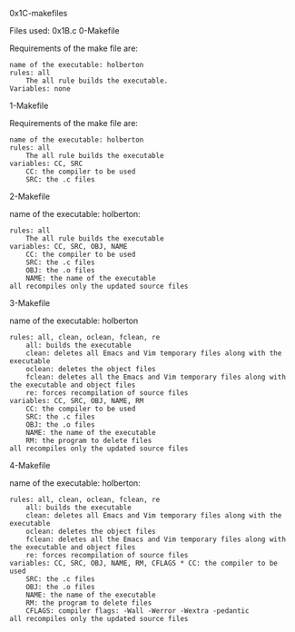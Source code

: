 0x1C-makefiles

Files used: 0x1B.c
0-Makefile

Requirements of the make file are:

    name of the executable: holberton
    rules: all
        The all rule builds the executable.
    Variables: none

1-Makefile

Requirements of the make file are:

    name of the executable: holberton
    rules: all
        The all rule builds the executable
    variables: CC, SRC
        CC: the compiler to be used
        SRC: the .c files

2-Makefile

name of the executable: holberton:

    rules: all
        The all rule builds the executable
    variables: CC, SRC, OBJ, NAME
        CC: the compiler to be used
        SRC: the .c files
        OBJ: the .o files
        NAME: the name of the executable
    all recompiles only the updated source files

3-Makefile

name of the executable: holberton

    rules: all, clean, oclean, fclean, re
        all: builds the executable
        clean: deletes all Emacs and Vim temporary files along with the executable
        oclean: deletes the object files
        fclean: deletes all the Emacs and Vim temporary files along with the executable and object files
        re: forces recompilation of source files
    variables: CC, SRC, OBJ, NAME, RM
        CC: the compiler to be used
        SRC: the .c files
        OBJ: the .o files
        NAME: the name of the executable
        RM: the program to delete files
    all recompiles only the updated source files

4-Makefile

name of the executable: holberton:

    rules: all, clean, oclean, fclean, re
        all: builds the executable
        clean: deletes all Emacs and Vim temporary files along with the executable
        oclean: deletes the object files
        fclean: deletes all the Emacs and Vim temporary files along with the executable and object files
        re: forces recompilation of source files
    variables: CC, SRC, OBJ, NAME, RM, CFLAGS * CC: the compiler to be used
        SRC: the .c files
        OBJ: the .o files
        NAME: the name of the executable
        RM: the program to delete files
        CFLAGS: compiler flags: -Wall -Werror -Wextra -pedantic
    all recompiles only the updated source files

